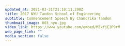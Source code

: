 ```yaml
---
updated_at: 2021-03-31T21:10:11.298Z
title: 2017 NYU Tandon School of Engineering
subtitle: Commencement Speech By Chandrika Tandon
thumbnail_image: 003_nyu.jpg
video_link: https://www.youtube.com/embed/MZxfjE1P9rM
web_page_link: ""
media_section: false
---
```

